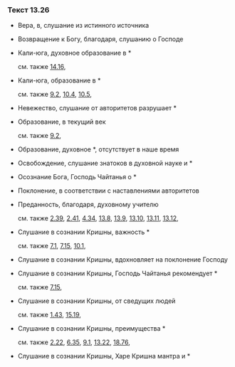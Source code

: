 ### Текст 13.26
	
- Вера, в, слушание из истинного источника

	
- Возвращение к Богу, благодаря, слушанию о Господе

	
- Кали-юга, духовное образование в *

	см. также  [14.16](../14/1416.md), 
	
- Кали-юга, образование в *

	см. также  [9.2](../09/0902.md),  [10.4](../10/1004.md),  [10.5](../10/1005.md), 
	
- Невежество, слушание от авторитетов разрушает *

	
- Образование, в текущий век

	см. также  [9.2](../09/0902.md), 
	
- Образование, духовное *, отсутствует в наше время

	
- Освобождение, слушание знатоков в духовной науке и *

	
- Осознание Бога, Господь Чайтанья о *

	
- Поклонение, в соответствии с наставлениями авторитетов

	
- Преданность, благодаря, духовному учителю

	см. также  [2.39](../02/0239.md),  [2.41](../02/0241.md),  [4.34](../04/0434.md),  [13.8](../13/1308.md),  [13.9](../13/1309.md),  [13.10](../13/1310.md),  [13.11](../13/1311.md),  [13.12](../13/1312.md), 
	
- Слушание в сознании Кришны, важность *

	см. также  [7.1](../07/0701.md),  [7.15](../07/0715.md),  [10.1](../10/1001.md), 
	
- Слушание в сознании Кришны, вдохновляет на поклонение Господу

	
- Слушание в сознании Кришны, Господь Чайтанья рекомендует *

	см. также  [7.15](../07/0715.md), 
	
- Слушание в сознании Кришны, от сведущих людей

	см. также  [1.43](../01/0143.md),  [15.19](../15/1519.md), 
	
- Слушание в сознании Кришны, преимущества *

	см. также  [2.22](../02/0222.md),  [6.35](../06/0635.md),  [9.1](../09/0901.md),  [13.22](../13/1322.md),  [18.76](../18/1876.md), 
	
- Слушание в сознании Кришны, Харе Кришна мантра и *

